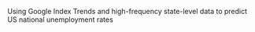 Using Google Index Trends and high-frequency state-level data to predict US national unemployment rates
